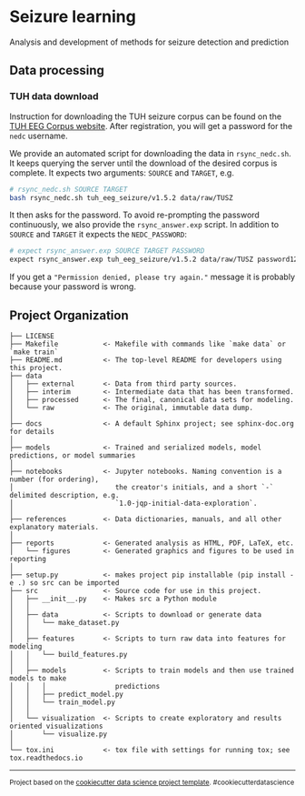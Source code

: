 Seizure learning
==============================

Analysis and development of methods for seizure detection and prediction


## Data processing

### TUH data download

Instruction for downloading the TUH seizure corpus can be found on the [TUH EEG Corpus website][tuh_web].
After registration, you will get a password for the `nedc` username.

We provide an automated script for downloading the data in `rsync_nedc.sh`.
It keeps querying the server until the download of the desired corpus is complete.
It expects two arguments: `SOURCE` and `TARGET`, e.g.
```sh
# rsync_nedc.sh SOURCE TARGET
bash rsync_nedc.sh tuh_eeg_seizure/v1.5.2 data/raw/TUSZ
```

It then asks for the password.
To avoid re-prompting the password continuously, we also provide the `rsync_answer.exp` script.
In addition to `SOURCE` and `TARGET` it expects the `NEDC_PASSWORD`:
```sh
# expect rsync_answer.exp SOURCE TARGET PASSWORD
expect rsync_answer.exp tuh_eeg_seizure/v1.5.2 data/raw/TUSZ password1234
```

If you get a `"Permission denied, please try again."` message it is probably because your password is wrong.

[tuh_web]: https://isip.piconepress.com/projects/tuh_eeg/html/downloads.shtml


## Project Organization

    ├── LICENSE
    ├── Makefile           <- Makefile with commands like `make data` or `make train`
    ├── README.md          <- The top-level README for developers using this project.
    ├── data
    │   ├── external       <- Data from third party sources.
    │   ├── interim        <- Intermediate data that has been transformed.
    │   ├── processed      <- The final, canonical data sets for modeling.
    │   └── raw            <- The original, immutable data dump.
    │
    ├── docs               <- A default Sphinx project; see sphinx-doc.org for details
    │
    ├── models             <- Trained and serialized models, model predictions, or model summaries
    │
    ├── notebooks          <- Jupyter notebooks. Naming convention is a number (for ordering),
    │                         the creator's initials, and a short `-` delimited description, e.g.
    │                         `1.0-jqp-initial-data-exploration`.
    │
    ├── references         <- Data dictionaries, manuals, and all other explanatory materials.
    │
    ├── reports            <- Generated analysis as HTML, PDF, LaTeX, etc.
    │   └── figures        <- Generated graphics and figures to be used in reporting
    │
    ├── setup.py           <- makes project pip installable (pip install -e .) so src can be imported
    ├── src                <- Source code for use in this project.
    │   ├── __init__.py    <- Makes src a Python module
    │   │
    │   ├── data           <- Scripts to download or generate data
    │   │   └── make_dataset.py
    │   │
    │   ├── features       <- Scripts to turn raw data into features for modeling
    │   │   └── build_features.py
    │   │
    │   ├── models         <- Scripts to train models and then use trained models to make
    │   │   │                 predictions
    │   │   ├── predict_model.py
    │   │   └── train_model.py
    │   │
    │   └── visualization  <- Scripts to create exploratory and results oriented visualizations
    │       └── visualize.py
    │
    └── tox.ini            <- tox file with settings for running tox; see tox.readthedocs.io


--------

<p><small>Project based on the <a target="_blank" href="https://drivendata.github.io/cookiecutter-data-science/">cookiecutter data science project template</a>. #cookiecutterdatascience</small></p>

